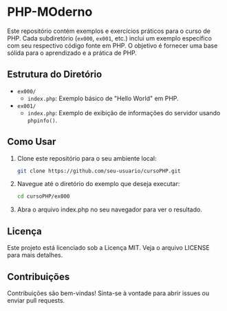 # PHP-MOderno

Este repositório contém exemplos e exercícios práticos para o curso de PHP. Cada subdiretório (`ex000`, `ex001`, etc.) inclui um exemplo específico com seu respectivo código fonte em PHP. O objetivo é fornecer uma base sólida para o aprendizado e a prática de PHP.

## Estrutura do Diretório

- `ex000/`
  - `index.php`: Exemplo básico de "Hello World" em PHP.
- `ex001/`
  - `index.php`: Exemplo de exibição de informações do servidor usando `phpinfo()`.

## Como Usar

1. Clone este repositório para o seu ambiente local:
    ```sh
   git clone https://github.com/seu-usuario/cursoPHP.git

2. Navegue até o diretório do exemplo que deseja executar:
    ```sh
    cd cursoPHP/ex000


3. Abra o arquivo index.php no seu navegador para ver o resultado.

## Licença
Este projeto está licenciado sob a Licença MIT. Veja o arquivo LICENSE para mais detalhes.

## Contribuições
Contribuições são bem-vindas! Sinta-se à vontade para abrir issues ou enviar pull requests.